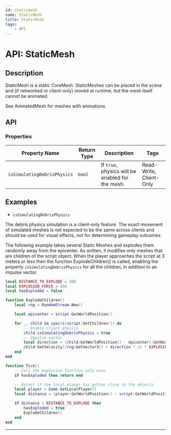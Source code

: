 ```yaml
---
id: staticmesh
name: StaticMesh
title: StaticMesh
tags:
    - API
---
```


# API: StaticMesh

## Description

StaticMesh is a static CoreMesh. StaticMeshes can be placed in the scene and (if networked or client-only) moved at runtime, but the mesh itself cannot be animated.

See AnimatedMesh for meshes with animations.

## API

### Properties

| Property Name | Return Type | Description | Tags |
| -------- | ----------- | ----------- | ---- |
| `isSimulatingDebrisPhysics` | `bool` | If `true`, physics will be enabled for the mesh. | Read-Write, Client-Only |

## Examples

- `isSimulatingDebrisPhysics`

The debris physics simulation is a client-only feature. The exact movement of simulated meshes is not expected to be the same across clients and should be used for visual effects, not for determining gameplay outcomes.

The following example takes several Static Meshes and explodes them randomly away from the epicenter. As written, it modifies only meshes that are children of the script object. When the player approaches the script at 3 meters or less then the function ExplodeChildren() is called, enabling the property `isSimulatingDebrisPhysics` for all the children, in addition to an impulse vector.

```lua
local DISTANCE_TO_EXPLODE = 300
local EXPLOSION_FORCE = 450
local hasExploded = false

function ExplodeChildren()
    local rng = RandomStream.New()

    local epicenter = script:GetWorldPosition()

    for _, child in ipairs(script:GetChildren()) do
        -- Enable client physics
        child.isSimulatingDebrisPhysics = true
        -- Impulse vector
        local direction = (child:GetWorldPosition() - epicenter):GetNormalized()
        child:SetVelocity((rng:GetVector3() + direction * 2) * EXPLOSION_FORCE)
    end
end

function Tick()
    -- Call the explosion function only once
    if hasExploded then return end

    -- Detect if the local player has gotten close to the objects
    local player = Game.GetLocalPlayer()
    local distance = (player:GetWorldPosition() - script:GetWorldPosition()).size

    if distance < DISTANCE_TO_EXPLODE then
        hasExploded = true
        ExplodeChildren()
    end
end
```

---
